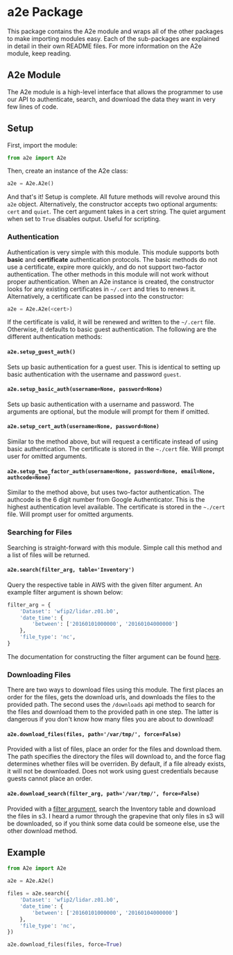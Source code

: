 # a2e Package

This package contains the A2e module and wraps all of the other packages to make importing modules easy. Each of the sub-packages are explained in detail in their own README files. For more information on the A2e module, keep reading.

## A2e Module

The A2e module is a high-level interface that allows the programmer to use our API to authenticate, search, and download the data they want in very few lines of code.

## Setup

First, import the module:

```python
from a2e import A2e
```

Then, create an instance of the A2e class:

```python
a2e = A2e.A2e()
```

And that's it! Setup is complete. All future methods will revolve around this `a2e` object. Alternatively, the constructor accepts two optional arguments: `cert` and `quiet`. The cert argument takes in a cert string. The quiet argument when set to `True` disables output. Useful for scripting.

### Authentication

Authentication is very simple with this module. This module supports both __basic__ and __certificate__ authentication protocols. The basic methods do not use a certificate, expire more quickly, and do not support two-factor authentication. The other methods in this module will not work without proper authentication. When an A2e instance is created, the constructor looks for any existing certificates in `~/.cert` and tries to renews it. Alternatively, a certificate can be passed into the constructor:

```python
a2e = A2e.A2e(<cert>)
```

If the certificate is valid, it will be renewed and written to the `~/.cert` file. Otherwise, it defaults to basic guest authentication. The following are the different authentication methods:

#### `a2e.setup_guest_auth()`

Sets up basic authentication for a guest user. This is identical to setting up basic authentication with the username and password `guest`.

#### `a2e.setup_basic_auth(username=None, password=None)`

Sets up basic authentication with a username and password. The arguments are optional, but the module will prompt for them if omitted.

#### `a2e.setup_cert_auth(username=None, password=None)`

Similar to the method above, but will request a certificate instead of using basic authentication. The certificate is stored in the `~./cert` file. Will prompt user for omitted arguments.

#### `a2e.setup_two_factor_auth(username=None, password=None, email=None, authcode=None)`

Similar to the method above, but uses two-factor authentication. The authcode is the 6 digit number from Google Authenticator. This is the highest authentication level available. The certificate is stored in the `~./cert` file. Will prompt user for omitted arguments.

### Searching for Files

Searching is straight-forward with this module. Simple call this method and a list of files will be returned.

#### `a2e.search(filter_arg, table='Inventory')`

Query the respective table in AWS with the given filter argument. An example filter argument is shown below:

```python
filter_arg = {
    'Dataset': 'wfip2/lidar.z01.b0',
    'date_time': {
        'between': ['20160101000000', '20160104000000']
    },
    'file_type': 'nc',
}
```

The documentation for constructing the filter argument can be found [here](https://github.com/a2edap/tools/tree/master/lambda/api/data-download).

### Downloading Files

There are two ways to download files using this module. The first places an order for the files, gets the download urls, and downloads the files to the provided path. The second uses the `/downloads` api method to search for the files and download them to the provided path in one step. The latter is dangerous if you don't know how many files you are about to download!

#### `a2e.download_files(files, path='/var/tmp/', force=False)`

Provided with a list of files, place an order for the files and download them. The path specifies the directory the files will download to, and the force flag determines whether files will be overriden. By default, if a file already exists, it will not be downloaded. Does not work using guest credentials because guests cannot place an order.

#### `a2e.download_search(filter_arg, path='/var/tmp/', force=False)`

Provided with a [filter argument](https://github.com/a2edap/tools/tree/master/lambda/api/data-download), search the Inventory table and download the files in s3. I heard a rumor through the grapevine that only files in s3 will be downloaded, so if you think some data could be someone else, use the other download method.

## Example

```python
from A2e import A2e

a2e = A2e.A2e()

files = a2e.search({
    'Dataset': 'wfip2/lidar.z01.b0',
    'date_time': {
        'between': ['20160101000000', '20160104000000']
    },
    'file_type': 'nc',
})

a2e.download_files(files, force=True)
```
